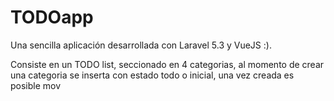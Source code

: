 # TODOapp

Una sencilla aplicación desarrollada con Laravel 5.3 y VueJS :).

Consiste en un TODO list, seccionado en 4 categorias, al momento de crear una categoria 
se inserta con estado todo o inicial, una vez creada es posible mov